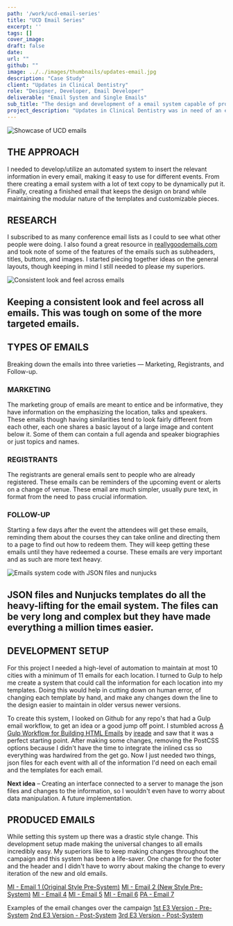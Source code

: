 ```yaml
---
path: '/work/ucd-email-series'
title: "UCD Email Series"
excerpt: ''
tags: []
cover_image:
draft: false
date:
url: ""
github: ""
image: ../../images/thumbnails/updates-email.jpg
description: "Case Study"
client: "Updates in Clinical Dentistry"
role: "Designer, Developer, Email Developer"
deliverable: "Email System and Single Emails"
sub_title: "The design and development of a email system capable of producing many emails for a traveling conference"
project_description: "Updates in Clinical Dentistry was in need of an email system that could maintain their multiple emails targeting multiple locations. This system need to make universal changes to all the emails, keep consistent branding, be easily reproducible for any location, and be quick to create and deploy."
---
```


![Showcase of UCD emails](/static/UCD-emails-1-b67a1174801279cd32f4762e275fc24e.jpg)

## THE APPROACH

I needed to develop/utilize an automated system to insert the relevant information in every email, making it easy to use for different events. From there creating a email system with a lot of text copy to be dynamically put it. Finally, creating a finished email that keeps the design on brand while maintaining the modular nature of the templates and customizable pieces.

## RESEARCH

I subscribed to as many conference email lists as I could to see what other people were doing. I also found a great resource in [reallygoodemails.com](http://reallygoodemails.com/) and took note of some of the features of the emails such as subheaders, titles, buttons, and images. I started piecing together ideas on the general layouts, though keeping in mind I still needed to please my superiors.

![Consistent look and feel across emails](/static/UCD-emails-2-3ace125b5b53ad68a52954dfb8ec73aa.jpg)
<h2 class="quote">Keeping a consistent look and feel across all emails. This was tough on some of the more targeted emails.</h2>

## TYPES OF EMAILS

Breaking down the emails into three varieties — Marketing, Registrants, and Follow-up.

### MARKETING

The marketing group of emails are meant to entice and be informative, they have information on the emphasizing the location, talks and speakers. These emails though having similarities tend to look fairly different from each other, each one shares a basic layout of a large image and content below it. Some of them can contain a full agenda and speaker biographies or just topics and names.

### REGISTRANTS

The registrants are general emails sent to people who are already registered. These emails can be reminders of the upcoming event or alerts on a change of venue. These email are much simpler, usually pure text, in format from the need to pass crucial information.

### FOLLOW-UP

Starting a few days after the event the attendees will get these emails, reminding them about the courses they can take online and directing them to a page to find out how to redeem them. They will keep getting these emails until they have redeemed a course. These emails are very important and as such are more text heavy.

![Emails system code with JSON files and nunjucks](/static/UCD-code-1-27bef497b67b2f0fda5d99868d3a8091.jpg)
<h2 class="quote">JSON files and Nunjucks templates do all the heavy-lifting for the email system. The files can be very long and complex but they have made everything a million times easier.</h2>

## DEVELOPMENT SETUP

For this project I needed a high-level of automation to maintain at most 10 cities with a minimum of 11 emails for each location. I turned to Gulp to help me create a system that could call the information for each location into my templates. Doing this would help in cutting down on human error, of changing each template by hand, and make any changes down the line to the design easier to maintain in older versus newer versions.

To create this system, I looked on Github for any repo's that had a Gulp email workflow, to get an idea or a good jump off point. I stumbled across [A Gulp Workflow for Building HTML Emails](https://github.com/ireade/gulp-email-workflow) by [ireade](https://github.com/ireade) and saw that it was a perfect starting point. After making some changes, removing the PostCSS options because I didn't have the time to integrate the inlined css so everything was hardwired from the get go. Now I just needed two things, json files for each event with all of the information I'd need on each email and the templates for each email.

**Next idea** – Creating an interface connected to a server to manage the json files and changes to the information, so I wouldn't even have to worry about data manipulation. A future implementation.

## PRODUCED EMAILS

While setting this system up there was a drastic style change. This development setup made making the universal changes to all emails incredibly easy. My superiors like to keep making changes throughout the campaign and this system has been a life-saver. One change for the footer and the header and I didn't have to worry about making the change to every iteration of the new and old emails.

<a class="inline-link" href="http://aegispublications.com/news/cdeworld/2017/events/updates/01/MI-E1.html" target="_blank">MI - Email 1 (Original Style Pre-System)</a>
<a class="inline-link" href="http://aegispublications.com/news/cdeworld/2017/events/updates/02/MI-E2.html" target="_blank">MI - Email 2 (New Style Pre-System)</a>
<a class="inline-link" href="http://aegispublications.com/news/cdeworld/2017/events/updates/03/MI-E4.html" target="_blank">MI - Email 4</a>
<a class="inline-link" href="http://aegispublications.com/news/cdeworld/2017/events/updates/03/MI-E5.html" target="_blank">MI - Email 5</a>
<a class="inline-link" href="http://aegispublications.com/news/cdeworld/2017/events/updates/03/MI-E6.html" target="_blank">MI - Email 6</a>
<a class="inline-link" href="http://aegispublications.com/news/cdeworld/2017/events/updates/04/PA-E7.html" target="_blank">PA - Email 7</a>

Examples of the email changes over the campaign
<a class="inline-link" href="http://aegispublications.com/news/cdeworld/2017/events/updates/02/MI-E3.html" target="_blank">1st E3 Version - Pre-System</a>
<a class="inline-link" href="http://aegispublications.com/news/cdeworld/2017/events/updates/03/MA-E3.html" target="_blank">2nd E3 Version - Post-System</a>
<a class="inline-link" href="http://aegispublications.com/news/cdeworld/2017/events/updates/05/CA-E3.html" target="_blank">3rd E3 Version - Post-System</a>